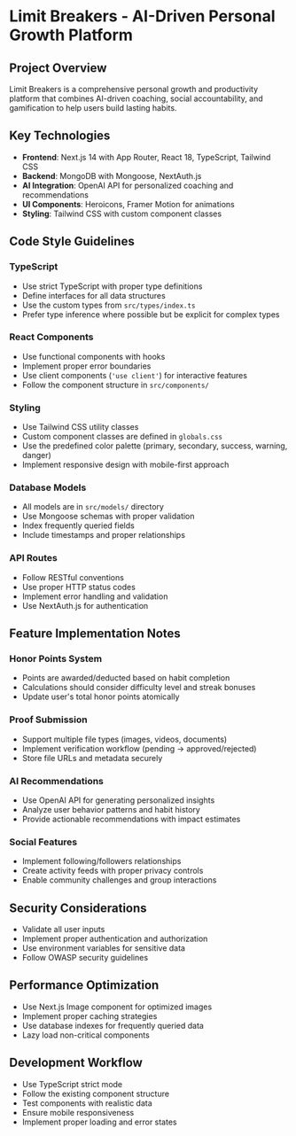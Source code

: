 <!-- Use this file to provide workspace-specific custom instructions to Copilot. For more details, visit https://code.visualstudio.com/docs/copilot/copilot-customization#_use-a-githubcopilotinstructionsmd-file -->

# Limit Breakers - AI-Driven Personal Growth Platform

## Project Overview
Limit Breakers is a comprehensive personal growth and productivity platform that combines AI-driven coaching, social accountability, and gamification to help users build lasting habits.

## Key Technologies
- **Frontend**: Next.js 14 with App Router, React 18, TypeScript, Tailwind CSS
- **Backend**: MongoDB with Mongoose, NextAuth.js
- **AI Integration**: OpenAI API for personalized coaching and recommendations
- **UI Components**: Heroicons, Framer Motion for animations
- **Styling**: Tailwind CSS with custom component classes

## Code Style Guidelines

### TypeScript
- Use strict TypeScript with proper type definitions
- Define interfaces for all data structures
- Use the custom types from `src/types/index.ts`
- Prefer type inference where possible but be explicit for complex types

### React Components
- Use functional components with hooks
- Implement proper error boundaries
- Use client components (`'use client'`) for interactive features
- Follow the component structure in `src/components/`

### Styling
- Use Tailwind CSS utility classes
- Custom component classes are defined in `globals.css`
- Use the predefined color palette (primary, secondary, success, warning, danger)
- Implement responsive design with mobile-first approach

### Database Models
- All models are in `src/models/` directory
- Use Mongoose schemas with proper validation
- Index frequently queried fields
- Include timestamps and proper relationships

### API Routes
- Follow RESTful conventions
- Use proper HTTP status codes
- Implement error handling and validation
- Use NextAuth.js for authentication

## Feature Implementation Notes

### Honor Points System
- Points are awarded/deducted based on habit completion
- Calculations should consider difficulty level and streak bonuses
- Update user's total honor points atomically

### Proof Submission
- Support multiple file types (images, videos, documents)
- Implement verification workflow (pending → approved/rejected)
- Store file URLs and metadata securely

### AI Recommendations
- Use OpenAI API for generating personalized insights
- Analyze user behavior patterns and habit history
- Provide actionable recommendations with impact estimates

### Social Features
- Implement following/followers relationships
- Create activity feeds with proper privacy controls
- Enable community challenges and group interactions

## Security Considerations
- Validate all user inputs
- Implement proper authentication and authorization
- Use environment variables for sensitive data
- Follow OWASP security guidelines

## Performance Optimization
- Use Next.js Image component for optimized images
- Implement proper caching strategies
- Use database indexes for frequently queried data
- Lazy load non-critical components

## Development Workflow
- Use TypeScript strict mode
- Follow the existing component structure
- Test components with realistic data
- Ensure mobile responsiveness
- Implement proper loading and error states
